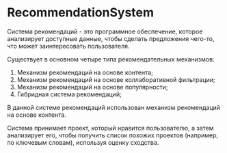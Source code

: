 # RecommendationSystem
Система рекомендаций - это программное обеспечение, которое анализирует доступные данные,
чтобы сделать предложения чего-то, что может заинтересовать пользователя.


Существует в основном четыре типа рекомендательных механизмов:
1. Механизм рекомендаций на основе контента;
2. Механизм рекомендаций на основе коллаборативной фильтрации;
3. Механизм рекомендаций на основе популярности;
4. Гибридная система рекомендаций;


В данной системе рекомендаций использован механизм рекомендаций на основе контента.


Система принимает проект, который нравится пользователю, а затем анализирует его,
чтобы получить список похожих проектов (например, по ключевым словам), используя оценку сходства.
